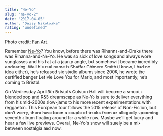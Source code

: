```yaml
---
title: "Ne-Yo"
slug: "ne-yo-2"
date: "2017-04-05"
author: "Daisy Nikoloska"
rating: "undefined"
---
```


Photo credit: [Fan Art](https://fanart.tv/artist/a4a01f5d-18e7-4571-8c3a-76ec0e24e2d7/ne-yo/).

Remember [Ne-Yo](https://mn2s.com/booking-agency/live-roster/ne-yo/)? You know, before there was Rihanna-and-Drake there was Rihanna-and-Ne-Yo. He was so sick of love songs and always wore sunglasses and his hat at a jaunty angle, but somehow it became incredibly endearing. Well his real name is Shaffer Chimere Smith (I know, I had no idea either), he’s released six studio albums since 2006, he wrote the certified banger Let Me Love You for Mario, and most importantly, he’s coming to Bristol.

On Wednesday April 5th Bristol’s Colston Hall will become a smooth blended pop and R&B dreamscape as Ne-Yo is sure to deliver everything from his mid-2000s slow-jams to his more recent experimentations with reggaeton. This European tour follows the 2015 release of Non-Fiction, but don’t worry, there have been a couple of tracks from an allegedly upcoming seventh album floating around for a while now. Maybe we’ll get lucky and hear a few live previews. Overall, Ne-Yo's show will surely be a mix between nostalgia and now.
